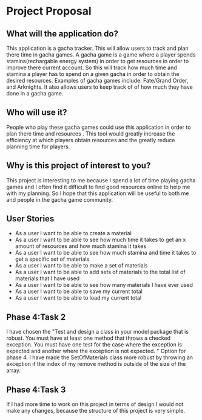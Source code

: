 # Project Proposal

## What will the application do?
This application is a gacha tracker. This will allow users to track and plan there time 
in gacha games. A gacha game is a game where a player spends stamina(rechargable energy system) in order to get 
resources in order to improve there current account. So this will track how much time and stamina a player has to 
spend on a given gacha in order to obtain the desired resources. Examples of gacha games include: Fate/Grand Order,
and Arknights. It also allows users to keep track of of how much they have done in a gacha game.

## Who will use it?
People who play these gacha games could use this application in order to plan there time and resources
. This tool would greatly increase the efficiency at which players obtain resources and the greatly reduce 
planning time for players.

## Why is this project of interest to you?
This project is interesting to me because I spend a lot of time playing gacha games and I often find it
difficult to find good resources online to help me with my planning. So I hope that this application
will be useful to both me and people in the gacha game community.

## User Stories
- As a user I want to be able to create a material
- As a user I want to be able to see how much time it takes to get an x amount of resources and how much stamina it takes
- As a user I want to be able to see how much stamina and time it takes to get a specific set of materials
- As a user I want to be able to make a set of materials
- As a user I want to be able to add sets of materials to the total list of materials that I have used
- As a user I want to be able to see how many materials I have ever used
- As a user I want to be able to save my current total 
- As a user I want to be able to load my current total

## Phase 4:Task 2
I have chosen the "Test and design a class in your model package that is robust.  You must have at least one method that throws a checked exception.  You must have one test for the case where the exception is expected and another where the exception is not expected.
" Option for phase 4. I have made the SetOfMaterials class more robust by 
throwing an exception if the index of my remove method is outside of the size of the array.

## Phase 4:Task 3
If I had more time to work on this project in terms of design I would not make any changes, because
the structure of this project is very simple.